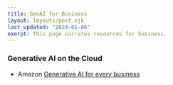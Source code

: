 ```yaml
---
title: GenAI for Business 
layout: layouts/post.njk
last_updated: "2024-01-06"
exerpt: This page currates resources for business.
---
```

### Generative AI on the Cloud
- Amazon [Generative AI for every business](https://aws.amazon.com/generative-ai/)